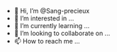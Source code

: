 - 👋 Hi, I’m @Sang-precieux
- 👀 I’m interested in ...
- 🌱 I’m currently learning ...
- 💞️ I’m looking to collaborate on ...
- 📫 How to reach me ...

<!---
Sang-precieux/Sang-precieux is a ✨ special ✨ repository because its `README.md` (this file) appears on your GitHub profile.
You can click the Preview link to take a look at your changes.
--->
